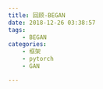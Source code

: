 ```yaml
---
title: 回顾-BEGAN
date: 2018-12-26 03:38:57
tags:
    - BEGAN
categories: 
    - 框架
    - pytorch
    - GAN

---
```

